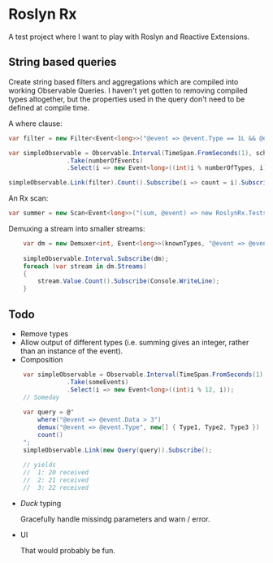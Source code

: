 # Roslyn Rx
A test project where I want to play with Roslyn and Reactive Extensions.

## String based queries
Create string based filters and aggregations which are compiled into working Observable Queries.  I haven't yet gotten to removing compiled types altogether, but the properties used in the query don't need to be defined at compile time.

A where clause:

```csharp
var filter = new Filter<Event<long>>("@event => @event.Type == 1L && @event.Data > 30 && @event != null && @event.Data != 203123123");

var simpleObservable = Observable.Interval(TimeSpan.FromSeconds(1), scheduler)
                .Take(numberOfEvents)
                .Select(i => new Event<long>((int)i % numberOfTypes, i));

simpleObservable.Link(filter).Count().Subscribe(i => count = i).Subscribe(Console.Writeline);
```

An Rx scan:

```csharp
var summer = new Scan<Event<long>>("(sum, @event) => new RoslynRx.Tests.Event<long>(0, sum.Data + @event.Data)");
```

Demuxing a stream into smaller streams:
```csharp
    var dm = new Demuxer<int, Event<long>>(knownTypes, "@event => @event.Type");
    
    simpleObservable.Interval.Subscribe(dm);
    foreach (var stream in dm.Streams)
    {
        stream.Value.Count().Subscribe(Console.WriteLine);
    }
```

## Todo
*   Remove types
*   Allow output of different types (i.e. summing gives an integer, rather than an instance of the event).
* Composition

```csharp
    var simpleObservable = Observable.Interval(TimeSpan.FromSeconds(1), scheduler)
                .Take(someEvents)
                .Select(i => new Event<long>((int)i % 12, i));    
    // Someday
    
    var query = @"
        where("@event => @event.Data > 3")        
        demux("@event => @event.Type", new[] { Type1, Type2, Type3 })
        count()
    ";
    simpleObservable.Link(new Query(query)).Subscribe();
    
    // yields
    //  1: 20 received
    //  2: 21 received
    //  3: 22 received
```

* *Duck* typing

    Gracefully handle missindg parameters and warn / error.

* UI

    That would probably be fun.